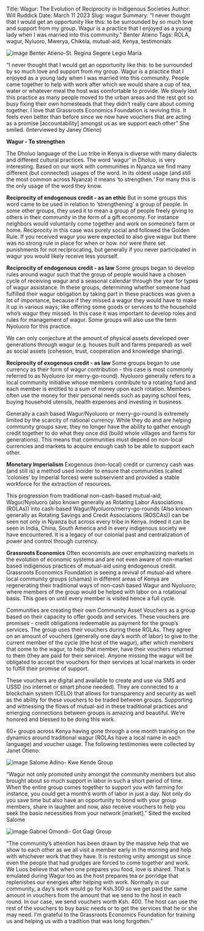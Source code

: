 Title: Wagur: The Evolution of Reciprocity in Indigenous Societies
Author: Will Ruddick
Date: March 11 2023
Slug: wagur
Summary: “I never thought that I would get an opportunity like this: to be surrounded by so much love and support from my group. Wagur is a practice that I enjoyed as a young lady when I was married into this community." Benter Atieno
Tags: ROLA, wagur, Nyluoro, Mwerya, Chikola, mutual-aid, Kenya, testimonials

![image](images/blog/wagur1.webp)
Benter Atieno-St. Regina Segere Legio Maria

“I never thought that I would get an opportunity like this: to be surrounded by so much love and support from my group. Wagur is a practice that I enjoyed as a young lady when I was married into this community. People came together to help with work after which we would share a cup of tea, water or whatever meal the host was comfortable to provide. We slowly lost this practice as many people moved to the urban areas and the rest got so busy fixing their own homesteads that they didn’t really care about coming together.
I love that Grassroots Economics Foundation is reviving this. It feels even better than before since we now have vouchers that are acting as a promise [accountability] amongst us as we support each other” She smiled. (Interviewed by Janey Otieno)

**Wagur - To strengthen**

The Dholuo language of the Luo tribe in Kenya is diverse with many dialects and different cultural practices. The word ‘wagur’ in Dholuo, is very interesting. Based on our work with communities in Nyanza we find many different (but connected) usages of the word. In its oldest usage (and still the most common across Nyanza) it means ‘to strengthen.‘ For many this is the only usage of the word they know. 

**Reciprocity of endogenous credit - as an ethic**
But in some groups this word came to be used in relation to ‘strengthening’ a group of people. In some other groups, they used it to mean a group of people freely giving to others in their community in the form of a gift economy. For instance neighbors would voluntarily come together and work on someone’s farm or home. Reciprocity in this case was purely social and followed the Golden Rule. If you received wagur you were expected to also give wagur but there was no strong rule in place for when or how. nor were there set punishments for not reciprocating, but generally if you never participated in wagur you would likely receive less yourself.

**Reciprocity of endogenous credit - as law**
Some groups began to develop rules around wagur such that the group of people would have a chosen cycle of receiving wagur and a seasonal calendar through the year for types of wagur assistance. In these groups, determining whether someone had fulfilled their wagur obligation by taking part in these practices was given a lot of importance, because if they missed a wagur they would have to make it up in various ways; like offering some goods or services to the household who’s wagur they missed. In this case it was important to develop roles and rules for management of wagur. Some groups will also use the term Nyoluoro for this practice.

We can only conjecture at the amount of physical assets developed over generations through wagur (e.g. houses built and farms prepared) as well as social assets (cohesion, trust, cooperation and knowledge sharing). 

**Reciprocity of exogenous credit - as law**
Some groups began to use currency as their form of wagur contribution - this case is most commonly referred to as Nyoluoro (or merry-go-round). Nyoluoro generally refers to a local community initiative whose members contribute to a rotating fund and each member is entitled to a sum of money upon each rotation. Members often use the money for their personal needs such as paying school fees, buying household utensils, health expenses and investing in business.

Generally a cash based Wagur/Nyoluoro or merry-go-round is extremely limited by the scarcity of national currency. While they do and are helping community groups save, they no longer have the ability to gather enough credit together to do what they once did (build whole villages and farms for generations). This means that communities must depend on non-local currencies and markets to acquire enough cash to be able to support each other.

**Monetary Imperialism**
Exogenous (non-local) credit or currency cash was (and still is) a method used inorder to ensure that communities (called ‘colonies’ by Imperial forces) were subservient and provided a stable workforce for the extraction of resources.

This progression from traditional non-cash-based mutual-aid; Wagur/Nyoluoro (also known generally as Rotating Labor Associations (ROLAs)) into cash-based Wagur/Nyoluoro/merry-go-rounds (Also known generally as Rotating Savings and Credit Associations (ROSCAs)) can be seen not only in Nyanza but across every tribe in Kenya. Indeed it can be seen in India, China, South America and in every indigenous society we have encountered. It is a legacy of our colonial past and centralization of power and control through currency. 

**Grassroots Economics**
Often economists are over emphasizing markets in the evolution of economic systems and are not even aware of non-market based indigenous practices of mutual-aid using endogenous credit. Grassroots Economics Foundation is seeing a revival of mutual-aid where local community groups (chamas) in different areas of Kenya are regenerating their traditional ways of non-cash based Wagur and Nyoluoro; where members of the group would be helped with labor on a rotational basis. This goes on until every member is visited hence a full cycle. 

Communities are creating their own Community Asset Vouchers as a group based on their capacity to offer goods and services. These vouchers are promises - credit obligations redeemable as payment for the group’s services. The group uses their vouchers during these ROLAs. They agree on an amount of vouchers (generally one day’s worth of labor) to give to the current member of the cycle (the host of the wagur), after which members that come to the wagur, to help that member, have their vouchers returned to them (they are paid for their service). Anyone missing the wagur will be obligated to accept the vouchers for their services at local markets in order to fulfill their promise of support. 

These vouchers are digital and available to create and use via SMS and USSD (no internet or smart phone needed). They are connected to a blockchain system (CELO) that allows for transparency and security as well as the ability for these vouchers to be traded between groups. 
Supporting and witnessing the flows of mutual-aid in these traditional practices and emerging connections between groups is amazing and beautiful. We’re honored and blessed to be doing this work.

60+ groups across Kenya having gone through a one month training on the dynamics around traditional wagur (ROLAs have a local name in each language) and voucher usage. The following testimonies were collected by Janet Otieno:

![image](images/blog/wagur2.webp)
Salome Adino- Kwe Kende Group

“Wagur not only promoted unity amongst the community members but also brought about so much support in labor in such a short period of time. When the entire group comes together to support you with farming for instance, you could get a month’s worth of labor in just a day. Not only do you save time but also have an opportunity to bond with your group members, share in laughter and now, also receive vouchers to help you seek the basic necessities from your network [market].” Sited the excited Salome

![image](images/blog/wagur3.webp)
Gabriel Omondi- Got Gagi Group

“The community’s attention has been drawn by the massive help that we show to each other as we all visit a member early in the morning and help with whichever work that they have. It is restoring unity amongst us since even the people that had grudges are forced to come together and work. We Luos believe that when one prepares you food, love is shared. That is emulated during Wagur too as the host prepares tea or porridge that replenishes our energies after helping with work.
Normally in our community, a day’s work would go for Ksh.300 so we get paid the same amount in vouchers from the amount that we send to the host in each round. In our case, we send vouchers worth Ksh. 400. The host can use the rest of the vouchers to buy basic needs or to get the services that he or she may need.
I’m grateful to the Grassroots Economics Foundation for training us and helping us with a tradition that was long forgotten.”

